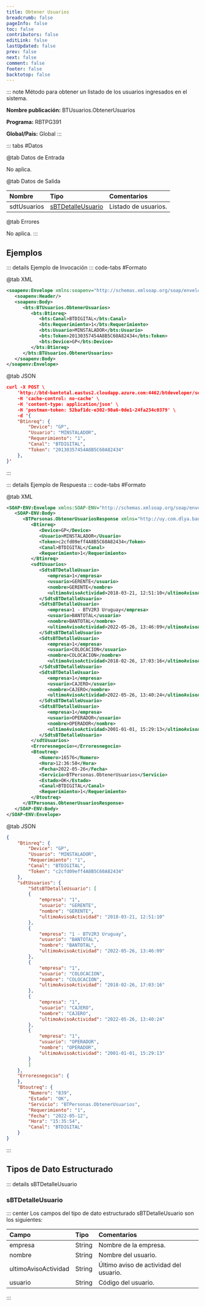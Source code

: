 ```yaml
---
title: Obtener Usuarios
breadcrumb: false
pageInfo: false
toc: false
contributors: false
editLink: false
lastUpdated: false
prev: false
next: false
comment: false
footer: false
backtotop: false
---
```


<!-- ABRE DATOS DEL MÉTODO -->
::: note Método para obtener un listado de los usuarios ingresados en el sistema.

**Nombre publicación:** BTUsuarios.ObtenerUsuarios

**Programa:** RBTPG391

**Global/País:** Global
:::
<!-- CIERRA DATOS DEL MÉTODO -->

<!-- ABRE TABLA DE DATOS -->
::: tabs #Datos 

@tab Datos de Entrada

No aplica.

@tab Datos de Salida

Nombre | Tipo | Comentarios
:--------- | :----------- | :-----------
sdtUsuarios | [sBTDetalleUsuario](#sbtdetalleusuario) | Listado de usuarios.

@tab Errores

No aplica.
::: 
<!-- CIERRA TABLA DE DATOS -->

## **Ejemplos**

<!-- ABRE EJEMPLO DE INVOCACIÓN -->
::: details Ejemplo de Invocación 
::: code-tabs #Formato

@tab XML
```xml
<soapenv:Envelope xmlns:soapenv="http://schemas.xmlsoap.org/soap/envelope/" xmlns:bts="http://uy.com.dlya.bantotal/BTSOA/">
   <soapenv:Header/>
   <soapenv:Body>
      <bts:BTUsuarios.ObtenerUsuarios>
         <bts:Btinreq>
            <bts:Canal>BTDIGITAL</bts:Canal>
            <bts:Requerimiento>1</bts:Requerimiento>
            <bts:Usuario>MINSTALADOR</bts:Usuario>
            <bts:Token>20130357454A8B5C60A82434</bts:Token>
            <bts:Device>GP</bts:Device>
         </bts:Btinreq>
      </bts:BTUsuarios.ObtenerUsuarios>
   </soapenv:Body>
</soapenv:Envelope>
```

@tab JSON
```json
curl -X POST \
    'http://btd-bantotal.eastus2.cloudapp.azure.com:4462/btdeveloper/servlet/com.dlya.bantotal.odwsbt_BTUsuarios?ObtenerUsuarios' \
    -H 'cache-control: no-cache' \
    -H 'content-type: application/json' \
    -H 'postman-token: 52baf1dc-e302-90a6-0de1-24fa234c0379' \
    -d '{
    "Btinreq": {
        "Device": "GP",
        "Usuario": "MINSTALADOR",
        "Requerimiento": "1",
        "Canal": "BTDIGITAL",
        "Token": "20130357454A8B5C60A82434"
    },
}'
```
:::
<!-- CIERRA EJEMPLO DE INVOCACIÓN -->

<!-- ABRE EJEMPLO DE RESPUESTA -->
::: details Ejemplo de Respuesta 
::: code-tabs #Formato

@tab XML
```xml
<SOAP-ENV:Envelope xmlns:SOAP-ENV="http://schemas.xmlsoap.org/soap/envelope/" xmlns:xsd="http://www.w3.org/2001/XMLSchema" xmlns:SOAP-ENC="http://schemas.xmlsoap.org/soap/encoding/" xmlns:xsi="http://www.w3.org/2001/XMLSchema-instance">
   <SOAP-ENV:Body>
      <BTPersonas.ObtenerUsuariosResponse xmlns="http://uy.com.dlya.bantotal/BTSOA/">
         <Btinreq>
            <Device>GP</Device>
            <Usuario>MINSTALADOR</Usuario>
            <Token>c2cfd09eff4A8B5C60A82434</Token>
            <Canal>BTDIGITAL</Canal>
            <Requerimiento>1</Requerimiento>
         </Btinreq>
         <sdtUsuarios>
            <SdtsBTDetalleUsuario>
               <empresa>1</empresa>
               <usuario>GERENTE</usuario>
               <nombre>GERENTE</nombre>
               <ultimoAvisoActividad>2018-03-21, 12:51:10</ultimoAvisoActividad>
            </SdtsBTDetalleUsuario>
            <SdtsBTDetalleUsuario>
               <empresa>1 - BTV2R3 Uruguay</empresa>
               <usuario>BANTOTAL</usuario>
               <nombre>BANTOTAL</nombre>
               <ultimoAvisoActividad>2022-05-26, 13:46:09</ultimoAvisoActividad>
            </SdtsBTDetalleUsuario>
            <SdtsBTDetalleUsuario>
               <empresa>1</empresa>
               <usuario>COLOCACION</usuario>
               <nombre>COLOCACION</nombre>
               <ultimoAvisoActividad>2018-02-26, 17:03:16</ultimoAvisoActividad>
            </SdtsBTDetalleUsuario>
            <SdtsBTDetalleUsuario>
               <empresa>1</empresa>
               <usuario>CAJERO</usuario>
               <nombre>CAJERO</nombre>
               <ultimoAvisoActividad>2022-05-26, 13:40:24</ultimoAvisoActividad>
            </SdtsBTDetalleUsuario>
            <SdtsBTDetalleUsuario>
               <empresa>1</empresa>
               <usuario>OPERADOR</usuario>
               <nombre>OPERADOR</nombre>
               <ultimoAvisoActividad>2001-01-01, 15:29:13</ultimoAvisoActividad>
            </SdtsBTDetalleUsuario>
         </sdtUsuarios>
         <Erroresnegocio></Erroresnegocio>
         <Btoutreq>
            <Numero>16576</Numero>
            <Hora>12:36:58</Hora>
            <Fecha>2022-05-26</Fecha>
            <Servicio>BTPersonas.ObtenerUsuarios</Servicio>
            <Estado>OK</Estado>
            <Canal>BTDIGITAL</Canal>
            <Requerimiento>1</Requerimiento>
         </Btoutreq>
      </BTPersonas.ObtenerUsuariosResponse>
   </SOAP-ENV:Body>
</SOAP-ENV:Envelope>
```

@tab JSON
```json
{
    "Btinreq": {
        "Device": "GP",
        "Usuario": "MINSTALADOR",
        "Requerimiento": "1",
        "Canal": "BTDIGITAL",
        "Token": "c2cfd09eff4A8B5C60A82434"
    },
    "sdtUsuarios": {
        "SdtsBTDetalleUsuario": [
        {
            "empresa": "1",
            "usuario": "GERENTE",
            "nombre": "GERENTE",
            "ultimoAvisoActividad": "2018-03-21, 12:51:10"
        },
        {
            "empresa": "1 - BTV2R3 Uruguay",
            "usuario": "BANTOTAL",
            "nombre": "BANTOTAL",
            "ultimoAvisoActividad": "2022-05-26, 13:46:09"
        },
        {
            "empresa": "1",
            "usuario": "COLOCACION",
            "nombre": "COLOCACION",
            "ultimoAvisoActividad": "2018-02-26, 17:03:16"
        },
        {
            "empresa": "1",
            "usuario": "CAJERO",
            "nombre": "CAJERO",
            "ultimoAvisoActividad": "2022-05-26, 13:40:24"
        },
        {
            "empresa": "1",
            "usuario": "OPERADOR",
            "nombre": "OPERADOR",
            "ultimoAvisoActividad": "2001-01-01, 15:29:13"
        }
        ]
    },
    "Erroresnegocio": {
    },
    "Btoutreq": {
        "Numero": "839",
        "Estado": "OK",
        "Servicio": "BTPersonas.ObtenerUsuarios",
        "Requerimiento": "1",
        "Fecha": "2022-05-12",
        "Hora": "15:35:54",
        "Canal": "BTDIGITAL"
    }
}
```
:::
<!-- CIERRA EJEMPLO DE RESPUESTA -->

## **Tipos de Dato Estructurado**

<!-- ABRE SDT --> 
::: details sBTDetalleUsuario  

### sBTDetalleUsuario

::: center 
Los campos del tipo de dato estructurado sBTDetalleUsuario son los siguientes: 

Campo | Tipo | Comentarios 
:--------- | :----------- | :----------- 
empresa | String | Nombre de la empresa. 
nombre | String | Nombre del usuario. 
ultimoAvisoActividad | String | Último aviso de actividad del usuario.  
usuario | String | Código del usuario. 
:::
<!-- CIERRA SDT -->